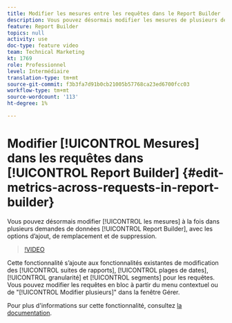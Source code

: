 ```yaml
---
title: Modifier les mesures entre les requêtes dans le Report Builder
description: Vous pouvez désormais modifier les mesures de plusieurs demandes de données de Report Builder en même temps, avec les options d’ajout, de remplacement et de suppression.
feature: Report Builder
topics: null
activity: use
doc-type: feature video
team: Technical Marketing
kt: 1769
role: Professionnel
level: Intermédiaire
translation-type: tm+mt
source-git-commit: f3b3fa7d91b0cb21005b57768ca23ed6700fcc03
workflow-type: tm+mt
source-wordcount: '113'
ht-degree: 1%

---
```



# Modifier [!UICONTROL Mesures] dans les requêtes dans [!UICONTROL Report Builder] {#edit-metrics-across-requests-in-report-builder}

Vous pouvez désormais modifier [!UICONTROL les mesures] à la fois dans plusieurs demandes de données [!UICONTROL Report Builder], avec les options d’ajout, de remplacement et de suppression.

>[!VIDEO](https://video.tv.adobe.com/v/23547/?quality=12)

Cette fonctionnalité s’ajoute aux fonctionnalités existantes de modification des [!UICONTROL suites de rapports], [!UICONTROL plages de dates], [!UICONTROL granularité] et [!UICONTROL segments] pour les requêtes. Vous pouvez modifier les requêtes en bloc à partir du menu contextuel ou de &quot;[!UICONTROL Modifier plusieurs]&quot; dans la fenêtre Gérer.

Pour plus d&#39;informations sur cette fonctionnalité, consultez [la documentation](https://marketing.adobe.com/resources/help/en_US/arb/edit_multiple_metrics.html).
